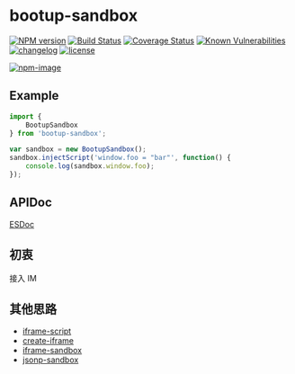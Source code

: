 # bootup-sandbox

[![NPM version][npm-image]][npm-url] [![Build Status][ci-status-image]][ci-status-url] [![Coverage Status][coverage-status-image]][coverage-status-url] [![Known Vulnerabilities][vulnerabilities-status-image]][vulnerabilities-status-url] [![changelog][changelog-image]][changelog-url] [![license][license-image]][license-url]

[vulnerabilities-status-image]: https://snyk.io/test/npm/bootup-sandbox/badge.svg
[vulnerabilities-status-url]: https://snyk.io/test/npm/bootup-sandbox
[ci-status-image]: https://travis-ci.org/ufologist/bootup-sandbox.svg?branch=master
[ci-status-url]: https://travis-ci.org/ufologist/bootup-sandbox
[coverage-status-image]: https://coveralls.io/repos/github/ufologist/bootup-sandbox/badge.svg?branch=master
[coverage-status-url]: https://coveralls.io/github/ufologist/bootup-sandbox
[npm-image]: https://img.shields.io/npm/v/bootup-sandbox.svg?style=flat-square
[npm-url]: https://npmjs.org/package/bootup-sandbox
[license-image]: https://img.shields.io/github/license/ufologist/bootup-sandbox.svg
[license-url]: https://github.com/ufologist/bootup-sandbox/blob/master/LICENSE
[changelog-image]: https://img.shields.io/badge/CHANGE-LOG-blue.svg?style=flat-square
[changelog-url]: https://github.com/ufologist/bootup-sandbox/blob/master/CHANGELOG.md

[![npm-image](https://nodei.co/npm/bootup-sandbox.png?downloads=true&downloadRank=true&stars=true)](https://npmjs.com/package/bootup-sandbox)

## Example

```javascript
import {
    BootupSandbox
} from 'bootup-sandbox';

var sandbox = new BootupSandbox();
sandbox.injectScript('window.foo = "bar"', function() {
    console.log(sandbox.window.foo);
});
```

## APIDoc

[ESDoc](https://doc.esdoc.org/github.com/ufologist/bootup-sandbox/)

## 初衷

接入 IM

## 其他思路

* [iframe-script](https://github.com/alexgorbatchev/iframe-script)
* [create-iframe](https://github.com/sethvincent/create-iframe)
* [iframe-sandbox](https://github.com/kumavis/iframe-sandbox)
* [jsonp-sandbox](https://github.com/aui/jsonp-sandbox)